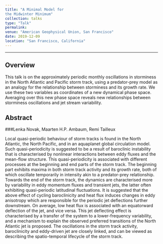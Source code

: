 ```yaml
---
title: "A Minimal Model for
the Midwinter Minimum"
collection: talks
type: "Talk"
permalink: 
venue: "American Geophysical Union, San Francisco"
date: 2019-12-09
location: "San Francisco, California"
---
```


---

## Overview
This talk is on the approximately periodic monthly oscillations in storminess in the North Atlantic and Pacific storm track, using a predator-prey model as an analogy for the relationship between storminess and its growth rate. We use these two variables as coordinates of a new dynamical phase space. Averaging over this new phase space reveals new relationships between storminess oscillations and jet stream variability.

## Abstract
###Lenka Novak, Maarten H.P. Ambaum, Remi Tailleux

Local quasi-periodic behaviour of storm tracks is found in the North Atlantic, the North Pacific, and in an aquaplanet global circulation model. Such quasi-periodicity is suggested to be a result of baroclinic instability that is characterised by nonlinear interactions between eddy fluxes and the mean-flow structure. This quasi-periodicity is associated with different processes at the beginning and end parts of the storm track. The beginning part exhibits maxima in both storm track activity and its growth rate, both of which oscillate temporarily in intensity akin to a predator-prey relationship. Towards the end of the storm track, the dynamics are characterised more by variability in eddy momentum fluxes and transient jets, the latter often exhibiting quasi-periodic latitudinal fluctuations. It is suggested that the above effect of cycling baroclinicity and heat flux induces changes in eddy anisotropy which are responsible for the periodic jet deflections further downstream. On average, low heat flux is associated with an equatorward deflection of the jet, and vice versa. This jet deflecting effect is characterised by a transfer of the system to a lower-frequency variability, and a mechanism to explain the observed preferred transitions of the North Atlantic jet is proposed. The oscillations in the storm track activity, baroclinicity and eddy-driven jet are closely linked, and can be viewed as describing the spatio-temporal lifecycle of the storm track.
 

